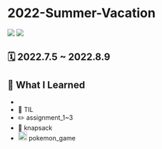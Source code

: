 # 2022-Summer-Vacation
<img src="https://img.shields.io/badge/java-007396?style=for-the-badge&logo=java&logoColor=white"> <img src="https://img.shields.io/badge/MySQL-4479A1?style=for-the-badge&logo=MySQL&logoColor=white">

## 🗓 2022.7.5 ~ 2022.8.9


## 📝 What  I Learned

  - 
  - 📖 TIL
  - ✏️  assignment_1~3
  - 👜 knapsack
  - <img src = https://upload.wikimedia.org/wikipedia/commons/thumb/5/51/Pokebola-pokeball-png-0.png/220px-Pokebola-pokeball-png-0.png width = "20" > pokemon_game

